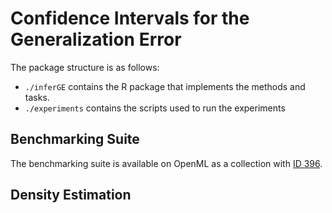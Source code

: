 # Confidence Intervals for the Generalization Error

The package structure is as follows:

* `./inferGE` contains the R package that implements the methods and tasks.
* `./experiments` contains the scripts used to run the experiments


## Benchmarking Suite

The benchmarking suite is available on OpenML as a collection with [ID 396](https://www.openml.org/s/396).


## Density Estimation
